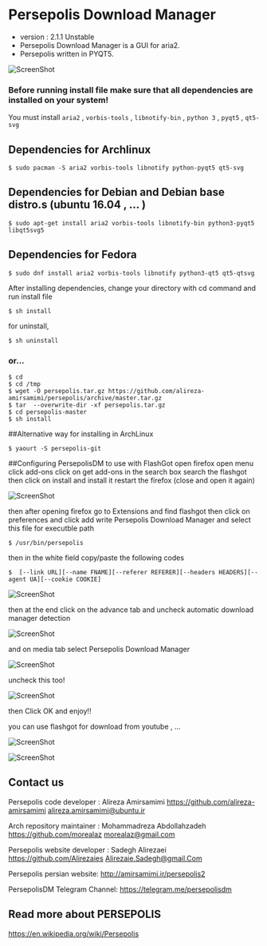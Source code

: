 Persepolis Download Manager 
=============
+ version : 2.1.1 Unstable
+ Persepolis Download Manager is a GUI for aria2.
+ Persepolis written in PYQT5.


![ScreenShot](http://s1.picofile.com/file/8264685926/persepolis.jpg)


### Before running install file make sure that all dependencies are installed on your system!
You must install `aria2` , `vorbis-tools` , `libnotify-bin` , `python 3` , `pyqt5` , `qt5-svg`

## Dependencies for Archlinux

    $ sudo pacman -S aria2 vorbis-tools libnotify python-pyqt5 qt5-svg

## Dependencies for Debian and Debian base distro.s (ubuntu 16.04 , ... )

    $ sudo apt-get install aria2 vorbis-tools libnotify-bin python3-pyqt5 libqt5svg5

## Dependencies for Fedora

    $ sudo dnf install aria2 vorbis-tools libnotify python3-qt5 qt5-qtsvg

After installing dependencies, change your directory with cd command and run install file

    $ sh install

for uninstall,

    $ sh uninstall

### or...

    $ cd
    $ cd /tmp
    $ wget -O persepolis.tar.gz https://github.com/alireza-amirsamimi/persepolis/archive/master.tar.gz
    $ tar  --overwrite-dir -xf persepolis.tar.gz
    $ cd persepolis-master
    $ sh install

##Alternative way for installing in ArchLinux

    $ yaourt -S persepolis-git

##Configuring PersepolisDM to use with FlashGot
open firefox
open menu
click add-ons
click on get add-ons
in the search box search the flashgot
then click on install and install it
restart the firefox (close and open it again)

![ScreenShot](http://s6.picofile.com/file/8259833184/flashgot.jpg)

then after opening firefox go to Extensions and find flashgot
then click on preferences and click add
write Persepolis Download Manager and select this file for executble path

	$ /usr/bin/persepolis


then in the white field copy/paste the following codes

	$  [--link URL][--name FNAME][--referer REFERER][--headers HEADERS][--agent UA][--cookie COOKIE]

![ScreenShot](http://s1.picofile.com/file/8264685818/flashgot1.png)

then at the end click on the advance tab and uncheck automatic download manager detection

![ScreenShot](http://s2.picofile.com/file/8264685876/flashgot4.png)

and on media tab select Persepolis Download Manager

![ScreenShot](http://s1.picofile.com/file/8264685868/flashgot3.png)

uncheck this too!

![ScreenShot](http://s2.picofile.com/file/8264685834/flashgot2.png)

then Click OK and enjoy!!

you can use flashgot for download from youtube , ...

![ScreenShot](http://s4.picofile.com/file/8179632850/11.jpg)

![ScreenShot](http://s6.picofile.com/file/8179631500/10.jpg)



## Contact us
Persepolis code developer : Alireza Amirsamimi
https://github.com/alireza-amirsamimi
alireza.amirsamimi@ubuntu.ir

Arch repository maintainer : Mohammadreza Abdollahzadeh
https://github.com/morealaz
morealaz@gmail.com

Persepolis website developer : Sadegh Alirezaei
https://github.com/Alirezaies
Alirezaie.Sadegh@gmail.Com


Persepolis persian website:
http://amirsamimi.ir/persepolis2


PersepolisDM Telegram Channel:
https://telegram.me/persepolisdm

## Read more about PERSEPOLIS
https://en.wikipedia.org/wiki/Persepolis
